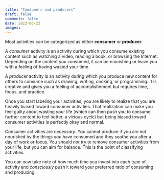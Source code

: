 ```yaml
---
title: "Consumers and producers"
draft: false
comments: false
date: 2022-06-23
images:
---
```


Most activities can be categorized as either **consumer** or **producer**.

A *consumer* activity is an activity during which you consume existing content such as watching a video, reading a book, or browsing the Internet.
Depending on the content you consumed, it can be nourishing or leave you with a feeling of having wasted your time.

A *producer* activity is an activity during which you produce new content for others to consume such as drawing, writing, cooking, or programming.
It is creative and gives you a feeling of accomplishement but requires time, focus, and practice.

Once you start labeling your activities, you are likely to realize that you are heavily biased toward consumer activities.
That realization can make you feel guilty about wasting your life (which can then push you to consume further content to feel better, a vicious cycle) but being biased toward consumer activities is perfectly okay and normal.

Consumer activities are *necessary*. You cannot produce if you are not nourished by the things you have consumed and they soothe you after a day of work or focus.
You should *not* try to remove consumer activities from your life, but you can aim for balance.
This is the point of classifying activities.

You can now take note of how much time you invest into each type of activity and *consciously* push it toward your preferred ratio of consuming and producing.
